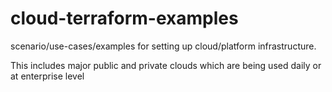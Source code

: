 # cloud-terraform-examples
scenario/use-cases/examples for setting up cloud/platform infrastructure.

This includes major public and private clouds which are being used daily or at enterprise level
